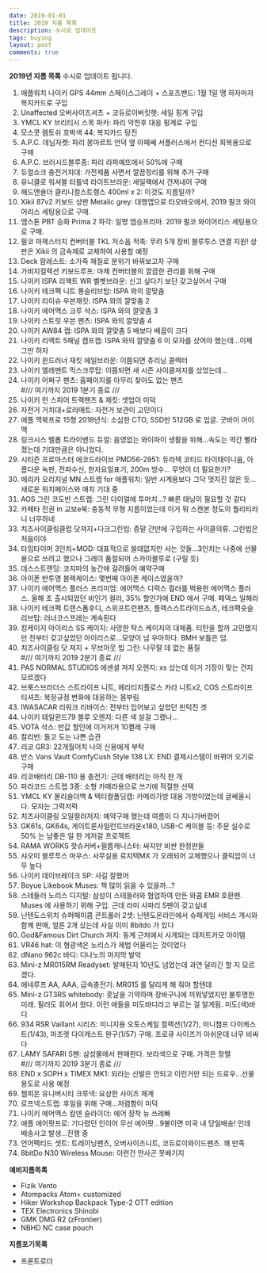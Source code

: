 ```yaml
---
date: 2019-01-01
title: 2019 지름 목록
description: 수시로 업데이트
tags: buying
layout: post
comments: true
---
```

**2019년 지름 목록**
수시로 업데이트 됩니다.

1. 애플워치 나이키 GPS 44mm 스페이스그레이 + 스포츠밴드: 1월 1일 땡 하자마자 복지카드로 구입
2.  Unaffected 오버사이즈셔츠 + 코듀로이버킷햇: 세일 핑계 구입
3. YMCL KY 브리티시 스목 파카: 파리 악천후 대응 핑계로 구입
4. 모스콧 렘토쉬 호박색 44: 복지카드 탕진
5. A.P.C. 데님자켓: 파리 몽마르트 언덕 옆 아페쎄 서플러스에서 컨디션 회복용으로 구매
6. A.P.C. 브러시드블루종: 파리 라파예뜨에서 50%에 구매
7. 듀얼쇼크 충전거치대: 가전제품 사면서 깔끔정리를 위해 추가 구매
8. 유니클로 워셔블 터틀넥 라이트브라운: 세일랙에서 건져내어 구매
9. 헤드앤숄더 클리니컬스트렝스 400ml x 2: 이것도 지름일까?
10. Xikii 87v2 키보드 상판 Metalic grey: 대행앱으로 타오바오에서, 2019 필코 와이어리스 세팅용으로 구매.
11. 엠스톤 PBT 승화 Prima 2 파각: 일명 엠승프리마. 2019 필코 와이어리스 세팅용으로 구매.
12. 필코 마제스터치 컨버터블 TKL 저소음 적축: 무려 5개 장비 블루투스 연결 지원! 상판은 Xikii 의 금속제로 교체하여 사용할 예정
13. Deck 팜레스트: 소가죽 재질로 분위기 바꿔보고자 구매
14. 가비지컬렉션 키보드루프: 마제 컨버터블의 깔끔한 관리를 위해 구매
15. 나이키 ISPA 리액트 WR 벨벳브라운: 신고 싶다기 보단 갖고싶어서 구매
16. 나이키 테크팩 니트 롱슬리브탑: ISPA 와의 깔맞춤
17. 나이키 리이슈 우븐재킷: ISPA 와의 깔맞춤 2
18. 나이키 에어맥스 크루 삭스: ISPA 와의 깔맞춤 3
19. 나이키 스트릿 우븐 팬츠: ISPA 와의 깔맞춤 4
20. 나이키 AW84 캡: ISPA 와의 깔맞춤 5 배보다 배꼽이 크다
21. 나이키 리액트 5패널 캠프캡: ISPA 와의 깔맞춤 6 이 모자를 샀어야 했는데...이제 그만 하자
22. 나이키 윈드러너 재킷 에일브라운: 이쯤되면 츄리닝 콜렉터
23. 나이키 엘레멘트 믹스크루탑: 이쯤되면 새 시즌 사이클져지를 샀었는데…
24. 나이키 어쩌구 팬츠: 홈페이지를 아무리 찾아도 없는 팬츠  
#/// 여기까지 2019 1분기 종료 ///
25. 나이키 런 스피어 트랙팬츠 & 재킷: 셋업이 미덕
26. 자전거 거치대+로라매트: 자전거 보관이 고민이다
27. 애플 맥북프로 15형 2018년식: 소심한 CTO, SSD만 512GB 로 업글. 굿바이 아이맥
28. 링크시스 벨롭 트라이밴드 듀얼: 음영없는 와이파이 생활을 위해...속도는 약간 빨라졌는데 기대만큼은 아니었다.
29. 시티즌 프로마스터 에코드라이브 PMD56-2951: 듀라텍 코티드 타이태이니움, 아름다운 녹판, 전파수신, 한자요일표기, 200m 방수... 무엇이 더 필요한가? 
30. 에리카 오리지널 MN 스트랩 for 애플워치: 일반 시계용보다 그닥 멋지진 않은 듯...새로운 워치페이스와 매치 기대 중
31. AOS 그린 코도반 스트랩: 그린 다이얼에 투머치...? 빠른 태닝이 필요할 것 같다
32. 카페타 전권 in 교보e북: 충동적 무형 지름이었는데 이거 뭐 스캔본 정도의 퀄리티라니 너무하네
33. 치즈사이클링클럽 닷져지+다크그린빕: 증말 간만에 구입하는 사이클의류. 그린빕은 처음이야
34. 타임타이머 3인치+MOD: 대표적으로 쓸데없지만 사는 것들...3인치는 나중에 선물용으로 쓰려고 했으나 그레이 품절되어 스카이블루로 (구릴 듯)
35. 데스스트랜딩: 코지마의 농간에 걸려들어 예약구매
36. 아이폰 반투명 블랙케이스: 몇번째 아이폰 케이스였을까?
37. 나이키 에어맥스 플러스 프리미엄: 에어맥스 디럭스 컬러를 벅용한 에어맥스 플러스. 올해 초 출시되었던 비인기 컬러, 35% 할인가에 END 에서 구매. 페덱스 일해라
38. 나이키 테크팩 트랜스폼후디, 스위프트런팬츠, 플렉스스트라이드쇼츠, 테크팩숏슬리브탑: 러너코스프레는 계속된다
39. 킹케이지 아이리스 SS 케이지: 사망한 탁스 케이지의 대체품. 티탄을 할까 고민했지만 전부터 갖고싶었던 아이리스로...모양이 넘 우아하다. BMH 보틀은 덤.
40. 치즈사이클링 닷 져지 + 무브아웃 빕 그린: 나무랄 데 없는 품질  
#/// 여기까지 2019 2분기 종료 ///  
41. PAS NORMAL STUDIOS 에센셜 져지 오렌지: xs 샀는데 이거 기장이 맞는 건지 모르겠다 
42. 브룩스브라더스 스트라이프 니트, 헤리티지플로스 카라 니트x2, COS 스트라이프 티셔츠: 복장규정 변화에 대응하는 몸부림
43. IWASACAR 리워크 리바이스: 전부터 입어보고 싶었던 핀턱진 겟
44. 나이키 테일윈드79 블루 오렌지: 다른 색 살걸 그랬나...
45. VOTA 삭스: 반값 할인에 이거저거 10켤레 구매
46. 칼리번: 돌고 도는 나쁜 습관 
47. 리코 GR3: 22개월어치 나의 신용에게 부탁
48. 반스 Vans Vault ComfyCush Style 138 LX: END 결제시스템이 바뀌어 오기로 구매
49. 리코배터리 DB-110 용 충전기: 근데 배터리는 아직 한 개
50. 파라코드 스트랩 3종: 소형 카메라용으로 쓰기에 적절한 선택
51. YMCL KY 몰리숄더백 & 택티컬폴딩캡: 카메라가방 대용 가방이었는데 글쎄올시다. 모자는 그럭저럭
52. 치즈사이클링 오일컬러저지: 예약구매 했는데 여름이 다 지나가버렸어
53. GK61s, GK64s, 게이트론사일런트브라운x180, USB-C 케이블 등: 주문 실수로 50% 는 남좋은 일 한 게저갈 프로젝트
54. RAMA WORKS 핫슈커버+필름캐니스터: 싸지만 비싼 한정판들
55. 샤오미 블루투스 마우스: 사무실용 로지텍MX 가 오래되어 교체했으나 클릭압이 너무 높다
56. 나이키 데이브레이크 SP: 사길 잘했어
57. Boyue Likebook Muses: 책 많이 읽을 수 있을까…?
58. 스테들러 노리스 디지털: 삼성이 스테들러와 협업하여 만든 와콤 EMR 호환펜. Muses 에 사용하기 위해 구입. 근데 라미 사파리 S펜이 갖고싶네
59. 닌텐도스위치 슈퍼패미콤 콘트롤러 2셋: 닌텐도온라인에서 슈패게임 서비스 개시와 함께 판매, 얼른 2개 샀는데 사실 이미 8bitdo 가 있다
60. God&Famous Dirt Church 져지: 동계 근처에서 사게되는 데저트카모 아이템
61. VR46 hat: 이 형광색은 노리스가 제법 어울리는 것이었다
62. dNano 962c 바디: 디나노의 마지막 발악
63. Mini-z MR015RM Readyset: 발매된지 10년도 넘었는데 과연 달리긴 할 지 모르겠다.
64. 에네루프 AA, AAA, 급속충전기: MR015 를 달리게 해 줘야 할텐데
65. Mini-z GT3RS whitebody: 훗날을 기약하며 장바구니에 끼워넣었지만 불투명한 미래. 필러도 휘어서 왔다. 이런 애들을 미도바디라고 부르는 걸 알게됨. 미도(색)바디
66. 934 RSR Vaillant 시리즈:  미니지용 오토스케일 컬렉션(1/27), 미니챔프 다이케스트(1/43), 마조렛 다이캐스트 완구(1/57) 구매. 초로큐 사이즈가 아쉬운데 너무 비싸다
67. LAMY SAFARI S펜: 삼성몰에서 판매한다. 보라색으로 구매. 가격은 창렬   
#/// 여기까지 2019 3분기 종료 ///
68. END x SOPH x TIMEX MK1: 되라는 신발은 안되고 이런거만 되는 드로우...선물용도로 사용 예정
69. 챔피온 유니버시티 크루넥: 요상한 사이즈 체계
70. 로프넥스트랩: 후일을 위해 구매...저렴함이 미덕
71. 나이키 에어맥스 캄덴 슬라이더: 에어 장착 뉴 쓰레빠
72. 애플 에어팟프로: 기다렸던 인이어 무선 에어팟...9불이면 미국 내 당일배송! 인데 배송사고 발생...진행 중
73. 언어펙티드 셋트: 트레이닝팬츠, 오버사이즈니트, 코듀로이와이드팬츠. 꽤 만족
74. 8bitDo N30 Wireless Mouse: 이런건 안사곤 못배기지



**예비지름목록** 
- Fizik Vento
- Atompacks Atom+ customized
- Hiker Workshop Backpack Type-2 OTT edition
- TEX Electronics Shinobi
- GMK DMG R2 (zFrontier)
- NBHD NC case pouch

**지름포기목록**  
- 프론트로더
